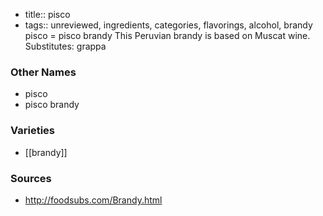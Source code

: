 - title:: pisco
- tags:: unreviewed, ingredients, categories, flavorings, alcohol, brandy
pisco = pisco brandy This Peruvian brandy is based on Muscat wine. Substitutes: grappa

### Other Names

* pisco
* pisco brandy

### Varieties

* [[brandy]]

### Sources
* http://foodsubs.com/Brandy.html
